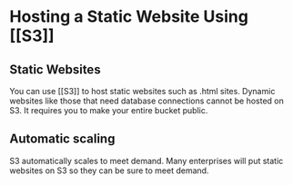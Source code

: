 # Hosting a Static Website Using [[S3]]
## Static Websites
You can use [[S3]] to host static websites such as .html sites. Dynamic websites like those that need database connections cannot be hosted on S3. It requires you to make your entire bucket public.

## Automatic scaling
S3 automatically scales to meet demand. Many enterprises will put static websites on S3 so they can be sure to meet demand.